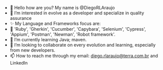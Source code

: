- 👋 Hello how are you? My name is @DiegoRLAraujo
- 👀 I’m interested in evolve as a developer and specialize in quality assurance
- ✨ My Language and Frameworks focus are:
- 💞️ 'Ruby', 'Gherkin', 'Cucumber', 'Capybara', 'Selenium', 'Cypress', 'Appium', 'Postman', 'Newman', 'Robot framework'. 
- 🌱 I’m currently learning Java; maven.
- 💞️ I’m looking to collaborate on every evolution and learning, especially from new developers. 
- 📫 How to reach me through my email: diego.rlaraujo@terra.com.br and LinkedIn 

<!---
DiegoRLAraujo/DiegoRLAraujo is a ✨ special ✨ repository because its `README.md` (this file) appears on your GitHub profile.
You can click the Preview link to take a look at your changes.
--->
